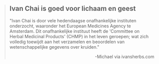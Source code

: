 ><h2>Ivan Chai is goed voor lichaam en geest</h2>
>
>"Ivan Chai is door vele hedendaagse onafhankelijke instituten onderzocht, waaronder het European Medicines Agency te Amsterdam. Dit onafhankelijke instituut heeft de 'Committee on Herbal Medicinal Products' (CHMP) in het leven geroepen; wat zich volledig toewijdt aan het verzamelen en beoordelen van wetenschappelijke gegevens over kruiden."
>
> <p style="text-align: right">-Michael via ivansherbs.com</p>

